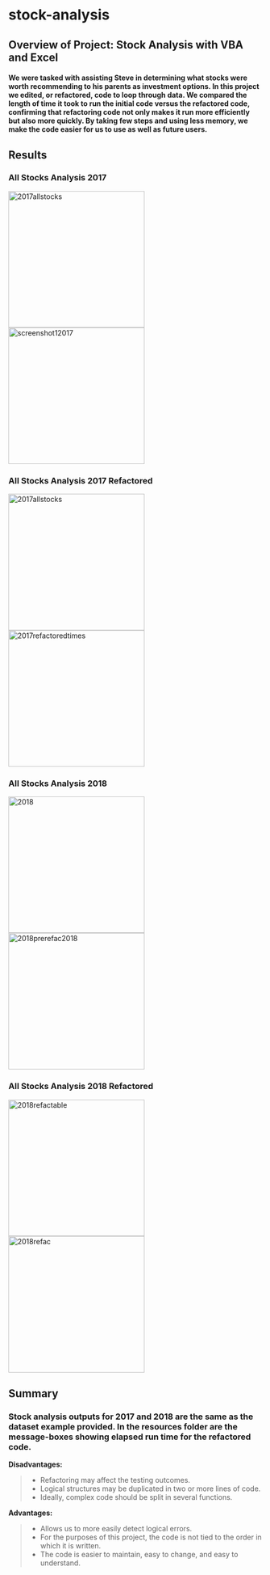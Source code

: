 # stock-analysis

## Overview of Project: Stock Analysis with VBA and Excel
#### We were tasked with assisting Steve in determining what stocks were worth recommending to his parents as investment options. In this project we edited, or refactored, code to loop through data. We compared the length of time it took to run the initial code versus the refactored code, confirming that refactoring code not only makes it run more efficiently but also more quickly. By taking few steps and using less memory, we make the code easier for us to use as well as future users.

## Results

### All Stocks Analysis 2017
<img width="270" alt="2017allstocks" src="https://user-images.githubusercontent.com/96352751/159190376-36540d96-4e23-419a-916d-8094aefeff93.png">
<img width="270" alt="screenshot12017" src="https://user-images.githubusercontent.com/96352751/159190405-78ef2dc0-6625-4038-bcb4-51e9d1e47399.png">

### All Stocks Analysis 2017 Refactored

<img width="270" alt="2017allstocks" src="https://user-images.githubusercontent.com/96352751/159190691-89627dbc-c824-49fd-aa45-9186d9f86bfd.png">
<img width="270" alt="2017refactoredtimes" src="https://user-images.githubusercontent.com/96352751/159190552-a1cfaa8c-e42d-4688-9bc1-303aa309285e.png">

### All Stocks Analysis 2018
<img width="270" alt="2018" src="https://user-images.githubusercontent.com/96352751/159190804-ae77d068-4222-4095-97e1-2439319ae6ee.png">
<img width="270" alt="2018prerefac2018" src="https://user-images.githubusercontent.com/96352751/159190760-f5b8ff71-b2d8-4300-8009-b30aa4cc9ba6.png">

### All Stocks Analysis 2018 Refactored

<img width="270" alt="2018refactable" src="https://user-images.githubusercontent.com/96352751/159190941-d5888a4e-e629-4247-8992-f145c8324dd9.png">
<img width="270" alt="2018refac" src="https://user-images.githubusercontent.com/96352751/159190888-05d8d7bc-c78c-4347-8e06-90e3c7dba344.png">

## Summary

### Stock analysis outputs for 2017 and 2018 are the same as the dataset example provided. In the resources folder are the message-boxes showing elapsed run time for the refactored code. 

**Disadvantages:**

> - Refactoring may affect the testing outcomes.
> - Logical structures may be duplicated in two or more lines of code.
> - Ideally, complex code should be split in several functions.

**Advantages:**

> - Allows us to more easily detect logical errors.
> - For the purposes of this project, the code is not tied to the order in which it is written.
> - The code is easier to maintain, easy to change, and easy to understand.  
